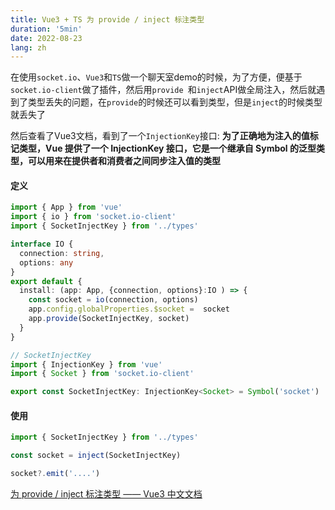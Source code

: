 ```yaml
---
title: Vue3 + TS 为 provide / inject 标注类型
duration: '5min'
date: 2022-08-23
lang: zh
---
```

在使用`socket.io`、`Vue3`和`TS`做一个聊天室demo的时候，为了方便，便基于`socket.io-client`做了插件，然后用`provide `和`inject`API做全局注入，然后就遇到了类型丢失的问题，在`provide`的时候还可以看到类型，但是`inject`的时候类型就丢失了

然后查看了Vue3文档，看到了一个`InjectionKey`接口: **为了正确地为注入的值标记类型，Vue 提供了一个 InjectionKey 接口，它是一个继承自 Symbol 的泛型类型，可以用来在提供者和消费者之间同步注入值的类型**

#### 定义
```ts 
import { App } from 'vue'
import { io } from 'socket.io-client'
import { SocketInjectKey } from '../types'

interface IO {
  connection: string,
  options: any
}
export default {
  install: (app: App, {connection, options}:IO ) => {
    const socket = io(connection, options)
    app.config.globalProperties.$socket =  socket
    app.provide(SocketInjectKey, socket)
  }
}
```
```ts
// SocketInjectKey
import { InjectionKey } from 'vue'
import { Socket } from 'socket.io-client'

export const SocketInjectKey: InjectionKey<Socket> = Symbol('socket')
```
#### 使用
```ts 
import { SocketInjectKey } from '../types'

const socket = inject(SocketInjectKey)

socket?.emit('....')
```

[为 provide / inject 标注类型 —— Vue3 中文文档](https://cn.vuejs.org/guide/typescript/composition-api.html#typing-provide-inject)
